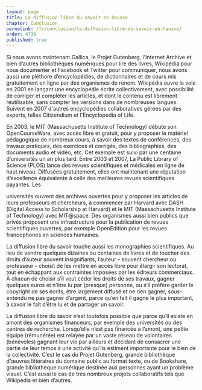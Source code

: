 ```yaml
---
layout: page
title: La diffusion libre du savoir en hausse
chapter: Conclusion
permalink: /fr/conclusion/la-diffusion-libre-du-savoir-en-hausse/
order: 4730
published: true
---
```

<p>Si nous avons maintenant Gallica, le Projet Gutenberg, l'Internet Archive et bien d’autres bibliothèques numériques pour lire des livres, Wikipédia pour nous documenter et Facebook et Twitter pour communiquer, nous avons aussi une pléthore d’encyclopédies, de dictionnaires et de cours mis gratuitement en ligne par des organismes de renom. Wikipédia ouvre la voie en 2001 en lançant une encyclopédie écrite collectivement, avec possibilité de corriger et compléter les articles, et dont le contenu est librement réutilisable, sans compter les versions dans de nombreuses langues. Suivent en 2007 d'autres encyclopédies collaboratives gérées par des experts, telles Citizendium et l'Encyclopedia of Life.</p>

<p>En 2003, le MIT (Massachusetts Institute of Technology) débute son OpenCourseWare, avec accès libre et gratuit, pour y proposer le matériel pédagogique de nombreux cours, à savoir des textes de conférences, des travaux pratiques, des exercices et corrigés, des bibliographies, des documents audio et vidéo, etc. Cet exemple est suivi par une centaine d’universités un an plus tard. Entre 2003 et 2007, La Public Library of Science (PLOS) lance des revues scientifiques et médicales en ligne de haut niveau. Diffusées gratuitement, elles ont maintenant une réputation d’excellence équivalente à celle des meilleures revues scientifiques payantes. Les</p>

<p>universités ouvrent des archives ouvertes pour y proposer les articles de leurs professeurs et chercheurs, à commencer par Harvard avec DASH (Digital Access to Scholarship at Harvard) et le MIT (Massachusetts Institute of Technology) avec MIT@space. Des organismes aussi bien publics que privés proposent une infrastructure pour la publication de revues scientifiques ouvertes, par exemple OpenEdition pour les revues francophones en sciences humaines.</p>

<p>La diffusion libre du savoir touche aussi les monographies scientifiques. Au lieu de vendre quelques dizaines ou centaines de livres et de toucher des droits d’auteur souvent insignifiants, l’auteur – souvent chercheur ou professeur - choisit de les mettre en accès libre pour élargir son lectorat, tout en échappant aux contraintes imposées par les éditeurs commerciaux. À chacun de choisir s’il veut céder les droits de ses travaux, gagner quelques euros et n’être lu par (presque) personne, ou s’il préfère garder le copyright de ses écrits, être largement diffusé et ne rien gagner, sous-entendu ne pas gagner d’argent, parce qu’en fait il gagne le plus important, à savoir le fait d’être lu et de partager un savoir.</p>

<p>La diffusion libre du savoir n’est toutefois possible que parce qu’il existe en amont des organismes financeurs, par exemple des universités ou des centres de recherche. Lorsqu’elle n’est pas financée à l’amont, une petite équipe (rémunérée) est relayée par un vaste réseau de volontaires (bénévoles) gagnant leur vie par ailleurs et décidant de consacrer une partie de leur temps à une activité qu’ils estiment importante pour le bien de la collectivité. C’est le cas du Projet Gutenberg, grande bibliothèque d’œuvres littéraires du domaine public au format texte, ou de Bookshare, grande bibliothèque numérique destinée aux personnes ayant un problème visuel. C’est aussi le cas de très nombreux projets collaboratifs tels que Wikipédia et bien d’autres.</p>